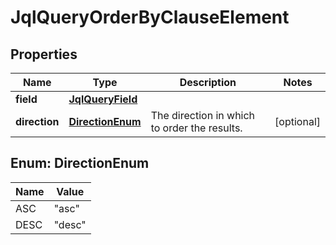 # JqlQueryOrderByClauseElement

## Properties
Name | Type | Description | Notes
------------ | ------------- | ------------- | -------------
**field** | [**JqlQueryField**](JqlQueryField.md) |  | 
**direction** | [**DirectionEnum**](#DirectionEnum) | The direction in which to order the results. |  [optional]

<a name="DirectionEnum"></a>
## Enum: DirectionEnum
Name | Value
---- | -----
ASC | &quot;asc&quot;
DESC | &quot;desc&quot;
